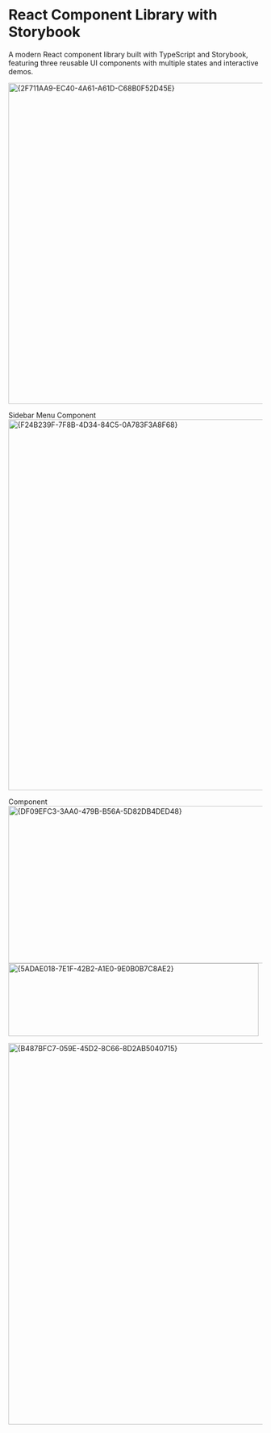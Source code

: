 # React Component Library with Storybook

A modern React component library built with TypeScript and Storybook, featuring three reusable UI components with multiple states and interactive demos.

<img width="1690" height="636" alt="{2F711AA9-EC40-4A61-A61D-C68B0F52D45E}" src="https://github.com/user-attachments/assets/974e83fd-2e3e-496a-9938-8ebe86ca1de4" />

Sidebar Menu Component
<img width="1916" height="735" alt="{F24B239F-7F8B-4D34-84C5-0A783F3A8F68}" src="https://github.com/user-attachments/assets/be381145-d7df-4f16-a8b7-2af41a997cab" />

Component
<img width="1584" height="312" alt="{DF09EFC3-3AA0-479B-B56A-5D82DB4DED48}" src="https://github.com/user-attachments/assets/fec6294d-76a9-41fc-a418-647224d2f790" />
<img width="496" height="144" alt="{5ADAE018-7E1F-42B2-A1E0-9E0B0B7C8AE2}" src="https://github.com/user-attachments/assets/133be0ed-4745-4d3a-9b83-0ae59ab1ecbb" />

<img width="1189" height="756" alt="{B487BFC7-059E-45D2-8C66-8D2AB5040715}" src="https://github.com/user-attachments/assets/a3c556d0-441e-4673-a6f4-e6eebf35feeb" />




